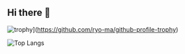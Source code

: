 ## Hi there 👋

![trophy](https://github-profile-trophy.vercel.app/?username=ldm0715)](https://github.com/ryo-ma/github-profile-trophy)

![Top Langs](https://github-readme-stats.vercel.app/api/top-langs/?username=ldm0715)
